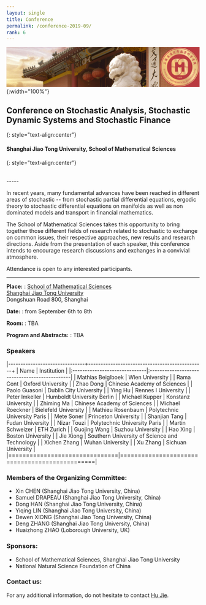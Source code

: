 ```yaml
---
layout: single
title: Conference
permalink: /conference-2019-09/
rank: 6
---
```

<style>
.flex-container {
  padding: 0;
  margin: 0;
  list-style: none;
  
  display: -webkit-box;
  display: -moz-box;
  display: -ms-flexbox;
  display: -webkit-flex;
  display: flex;
  
  -webkit-flex-flow: row wrap;
  justify-content: space-around;
  align-items: center;
}
.flex-item {
  padding: 0px;
  width: 20%;
  margin-top: 0px;
  
  text-align: center;
}
</style>


![header](./../downloads/images/SJTU-SMS.png){:width="100%"}



## Conference on Stochastic Analysis, Stochastic Dynamic Systems and Stochastic Finance
{: style="text-align:center"}

#### Shanghai Jiao Tong University, School of Mathematical Sciences
{: style="text-align:center"}

<br>
-----

In recent years, many fundamental advances have been reached in different areas of stochastic -- from stochastic partial differential equations, ergodic theory to stochastic differential equations on manifolds as well as non dominated models and transport in financial mathematics.

The School of Mathematical Sciences takes this opportunity to bring together those different fields of research related to stochastic to exchange on common issues, their respective approaches, new results and research directions.
Aside from the presentation of each speaker, this conference intends to encourage research discussions and exchanges in a convivial atmosphere.

Attendance is open to any interested participants.


-----


**Place:** 
:   [School of Mathematical Sciences](http://math.sjtu.edu.cn/en)    
    [Shanghai Jiao Tong University](http://www.sjtu.edu.cn/)  
    Dongshuan Road 800, Shanghai

**Date:**
:   from September 6th to 8th

**Room:**
:   TBA

**Program and Abstracts:**
:   TBA


### Speakers

|-------------------------------+-----------------------------------------------+
| Name                          | Institution                                   |
|:------------------------------|:----------------------------------------------|
| Mathias Beiglboek             | Wien University                               | 
| Rama Cont                     | Oxford University                             | 
| Zhao Dong                     | Chinese Academy of Sciences                   |
| Paolo Guasoni                 | Dublin City University                        | 
| Ying Hu                       | Rennes I University                           | 
| Peter Imkeller                | Humboldt University Berlin                    | 
| Michael Kupper                | Konstanz University                           | 
| Zhiming Ma                    | Chinese Academy of Sciences                   |
| Michael Roeckner              | Bielefeld University                          | 
| Mathieu Rosenbaum             | Polytechnic University Paris                  | 
| Mete Soner                    | Princeton University                          | 
| Shanjian Tang                 | Fudan University                              |
| Nizar Touzi                   | Polytechnic University Paris                  | 
| Martin Schweizer              | ETH Zurich                                    | 
| Guojing Wang                  | Suzhou University                             |
| Hao Xing                      | Boston University                             |
| Jie Xiong                     | Southern University of Science and Technology |
| Xichen Zhang                  | Wuhan University                              |
| Xu Zhang                      | Sichuan University                            |
|===============================|===============================================|


[//]: # ( Xuewei Li   Imperial College London)
[//]: # (Martin Hairer Imperial College London)
[//]: # (David Elworthy University of Warwick)
[//]: # (Zdzlaw Brezniak University of York)
[//]: # (Tusheng Zhang University of Manchester)
[//]: # (Chunrong Feng Loughborough University)
[//]: # (Terry Lyons University of Oxford)
[//]: # (Zengjing Chen	Shandong University)
[//]: # (Shige Peng	Shandong University)
[//]: # (Zenghu Li	Beijing Normal University)
[//]: # (Juan Li	Shandong University)
[//]: # (Fengyu Wang	Tianjin University)
[//]: # (Fuzhou Gong	CAS)

### Members of the Organizing Committee:

* Xin CHEN (Shanghai  Jiao Tong University, China)
* Samuel DRAPEAU (Shanghai  Jiao Tong University, China)
* Dong HAN (Shanghai  Jiao Tong University, China)
* Yiqing LIN (Shanghai  Jiao Tong University, China)
* Dewen XIONG (Shanghai  Jiao Tong University, China)
* Deng ZHANG (Shanghai  Jiao Tong University, China)
* Huaizhong ZHAO (Loborough University, UK)

### Sponsors:

* School of Mathematical Sciences, Shanghai Jiao Tong University
* National Natural Science Foundation of China


### Contact us:

For any additional information, do not hesitate to contact [Hu Jie](mailto:hujie150@sjtu.edu.cn).




